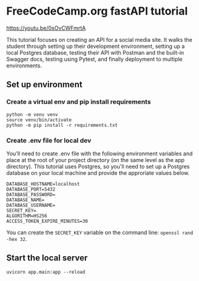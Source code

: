# FreeCodeCamp.org fastAPI tutorial

https://youtu.be/0sOvCWFmrtA

This tutorial focuses on creating an API for a social media site. It walks the student through setting up their development environment, setting up a local Postgres database, testing their API with Postman and the built-in Swagger docs, testing using Pytest, and finally deployment to multiple environments.

## Set up environment

### Create a virtual env and pip install requirements

```
python -m venv venv
source venv/bin/activate
python -m pip install -r requirements.txt
```

### Create .env file for local dev
You'll need to create .env file with the following environment variables and place at the root of your project directory (on the same level as the app directory). This tutorial uses Postgres, so you'll need to set up a Postgres database on your local machine and provide the approriate values below.

```
DATABASE_HOSTNAME=localhost
DATABASE_PORT=5432
DATABASE_PASSWORD=
DATABASE_NAME=
DATABASE_USERNAME=
SECRET_KEY=
ALGORITHM=HS256
ACCESS_TOKEN_EXPIRE_MINUTES=30
```

You can create the `SECRET_KEY` variable on the command line: `openssl rand -hex 32`.

## Start the local server

`uvicorn app.main:app --reload`



